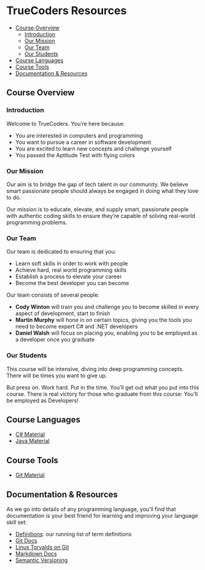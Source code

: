 # TrueCoders Resources

* [Course Overview](#course-overview)
  * [Introduction](#introduction)
  * [Our Mission](#our-mission)
  * [Our Team](#our-team)
  * [Our Students](#our-students)
* [Course Languages](#course-languages)
* [Course Tools](#course-tools)
* [Documentation & Resources](#documentation-resources)

## Course Overview

### Introduction

Welcome to TrueCoders. You’re here because:

* You are interested in computers and programming
* You want to pursue a career in software development
* You are excited to learn new concepts and challenge yourself
* You passed the Aptitude Test with flying colors

### Our Mission

Our aim is to bridge the gap of tech talent in our community. We believe smart passionate people should always be engaged in doing what they love to do.

Our mission is to educate, elevate, and supply smart, passionate people with authentic coding skills to ensure they’re capable of solving real-world programming problems.

### Our Team

Our team is dedicated to ensuring that you:

* Learn soft skills in order to work with people
* Achieve hard, real world programming skills
* Establish a process to elevate your career
* Become the best developer you can become

Our team consists of several people:

* **Cody Winton** will train you and challenge you to become skilled in every aspect of development, start to finish
* **Martin Murphy** will hone in on certain topics, giving you the tools you need to become expert C# and .NET developers
* **Daniel Walsh** will focus on placing you, enabling you to be employed as a developer once you graduate

### Our Students

This course will be intensive, diving into deep programming concepts. There will be times you want to give up.

But press on. Work hard. Put in the time. You’ll get out what you put into this course. There is real victory for those who graduate from this course: You’ll be employed as Developers!

## Course Languages

* [C# Material](cs)
* [Java Material](java)

## Course Tools

* [Git Material](git)

## Documentation & Resources

As we go into details of any programming language, you'll find that documentation is your best friend for learning and improving your language skill set:

* [Definitions](definitions.md): our running list of term definitions
* [Git Docs](https://git-scm.com/doc)
* [Linus Torvalds on Git](https://youtu.be/4XpnKHJAok8)
* [Markdown Docs](https://daringfireball.net/projects/markdown/syntax/)
* [Semantic Versioning](http://semver.org)
